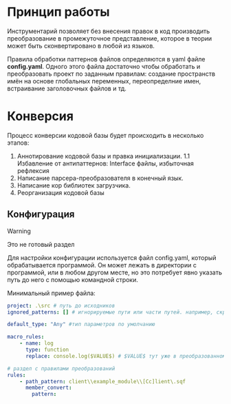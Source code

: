# Принцип работы

Инструментарий позволяет без внесения правок в код производить преобразование в промежуточное представление, которое в теории может быть сконвертировано в любой из языков.

Правила обработки паттернов файлов определяются в yaml файле **config.yaml**. Одного этого файла достаточно чтобы обработать и преобразовать проект по заданным правилам: создание пространств имён на основе глобальных переменных, переопределние имен, встраивание заголовочных файлов и тд.

# Конверсия
Процесс конверсии кодовой базы будет происходить в несколько этапов:
1. Аннотирование кодовой базы и правка инициализации.
	1.1 Избавление от антипаттернов: Interface файлы, избыточная рефлексия
2. Написание парсера-преобразователя в конечный язык.
3. Написание кор библиотек загрузчика.
4. Реорганизация кодовой базы



## Конфигурация

> [!WARNING]
>  Это не готовый раздел

Для настройки конфигурации используется файл config.yaml, который обрабатывается программой. Он может лежать в директории с программой, или в любом другом месте, но это потребует явно указать путь до него с помощью командной строки.

Минимальный пример файла:
```yaml
project: .\src # путь до исходников
ignored_patterns: [] # игнорируемые пути или части путей. например, скрипты csharp,txt файлы

default_type: "Any" #тип параметров по умолчанию

macro_rules:
	- name: log
	  type: function
	  replace: console.log($VALUE$) # $VALUE$ тут уже в преобразованном виде

# раздел с правилами преобразований
rules:
	- path_pattern: client\\example_module\\[Cc]lient\.sqf
	  member_convert:
		pattern: 
```
